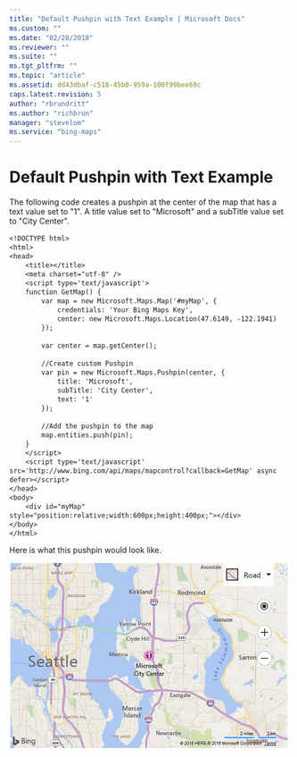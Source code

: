 ```yaml
---
title: "Default Pushpin with Text Example | Microsoft Docs"
ms.custom: ""
ms.date: "02/28/2018"
ms.reviewer: ""
ms.suite: ""
ms.tgt_pltfrm: ""
ms.topic: "article"
ms.assetid: dd43dbaf-c518-45b0-959a-100f99bee69c
caps.latest.revision: 5
author: "rbrundritt"
ms.author: "richbrun"
manager: "stevelom"
ms.service: "bing-maps"
---
```

# Default Pushpin with Text Example
The following code creates a pushpin at the center of the map that has a text value set to "1". A title value set to "Microsoft" and a subTitle value set to "City Center".

```
<!DOCTYPE html>
<html>
<head>
    <title></title>
    <meta charset="utf-8" />
	<script type='text/javascript'>
    function GetMap() {
        var map = new Microsoft.Maps.Map('#myMap', {
            credentials: 'Your Bing Maps Key',
            center: new Microsoft.Maps.Location(47.6149, -122.1941)
        });

        var center = map.getCenter();

        //Create custom Pushpin
        var pin = new Microsoft.Maps.Pushpin(center, {
            title: 'Microsoft',
            subTitle: 'City Center',
            text: '1'
        });

        //Add the pushpin to the map
        map.entities.push(pin);
    }
    </script>
    <script type='text/javascript' src='http://www.bing.com/api/maps/mapcontrol?callback=GetMap' async defer></script>
</head>
<body>
    <div id="myMap" style="position:relative;width:600px;height:400px;"></div>
</body>
</html>
```

Here is what this pushpin would look like.

![BMV8_DefaultPushpinExample](../../media/bmv8-defaultpushpinexample.png)
